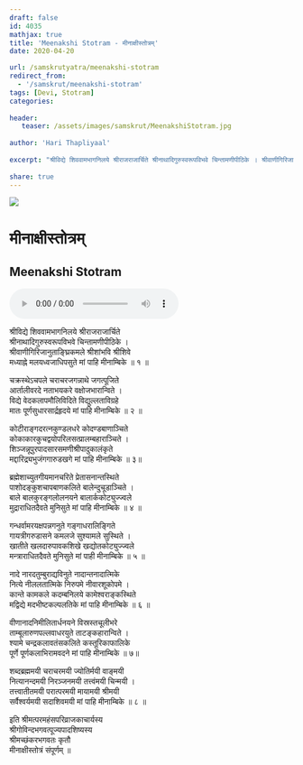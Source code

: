```yaml
---
draft: false
id: 4035    
mathjax: true    
title: 'Meenakshi Stotram - मीनाक्षीस्तोत्रम्'    
date: 2020-04-20    

url: /samskrutyatra/meenakshi-stotram
redirect_from: 
  - '/samskrut/meenakshi-stotram'
tags: [Devi, Stotram]    
categories:    
    
header:    
   teaser: /assets/images/samskrut/MeenakshiStotram.jpg    
    
author: 'Hari Thapliyaal'    
    
excerpt: "श्रीविद्ये शिववामभागनिलये श्रीराजराजार्चिते श्रीनाथादिगुरुस्वरूपविभवे चिन्तामणीपीठिके । श्रीवाणीगिरिजानुताङ्घ्रिकमले श्रीशांभवि श्रीशिवे मध्याह्ने मलयध्वजाधिपसुते मां पाहि मीनाम्बिके ॥ १ ॥ चक्रस्थेऽचपले चराचरजगन्नाथे जगत्पूजिते आर्तालीवरदे नताभयकरे वक्षोजभारान्विते । विद्ये वेदकलापमौलिविदिते विद्युल्लताविग्रहे मातः पूर्णसुधारसार्द्रहृदये मां पाहि मीनाम्बिके ॥ २ ॥ कोटीराङ्गदरत्नकुण्डलधरे कोदण्डबाणाञ्चिते कोकाकारकुचद्वयोपरिलसत्प्रालम्बहाराञ्चिते । शिञ्जन्नूपुरपादसारसमणीश्रीपादुकालंकृते"
    
share: true    
---
```

![](/assets/images/samskrut/MeenakshiStotram.jpg)    
    
# मीनाक्षीस्तोत्रम्    
## Meenakshi Stotram    
    
<audio controls>
  <source src="https://raw.githubusercontent.com/dasarpai/DAI-mp3/main/dasarpai-mp3/010-meenakshiStotram.mp3" type="audio/mp3">
  Your browser does not support the audio element.
</audio>     
    
श्रीविद्ये शिववामभागनिलये श्रीराजराजार्चिते    
श्रीनाथादिगुरुस्वरूपविभवे चिन्तामणीपीठिके ।    
श्रीवाणीगिरिजानुताङ्घ्रिकमले श्रीशांभवि श्रीशिवे    
मध्याह्ने मलयध्वजाधिपसुते मां पाहि मीनाम्बिके ॥ १ ॥    
    
चक्रस्थेऽचपले चराचरजगन्नाथे जगत्पूजिते    
आर्तालीवरदे नताभयकरे वक्षोजभारान्विते ।    
विद्ये वेदकलापमौलिविदिते विद्युल्लताविग्रहे    
मातः पूर्णसुधारसार्द्रहृदये मां पाहि मीनाम्बिके ॥ २ ॥    
    
कोटीराङ्गदरत्नकुण्डलधरे कोदण्डबाणाञ्चिते    
कोकाकारकुचद्वयोपरिलसत्प्रालम्बहाराञ्चिते ।    
शिञ्जन्नूपुरपादसारसमणीश्रीपादुकालंकृते    
मद्दारिद्र्यभुजंगगारुडखगे मां पाहि मीनाम्बिके ॥ ३॥    
    
ब्रह्मेशाच्युतगीयमानचरिते प्रेतासनान्तस्थिते    
पाशोदङ्कुशचापबाणकलिते बालेन्दुचूडाञ्चिते ।    
बाले बालकुरङ्गलोलनयने बालार्ककोट्युज्ज्वले    
मुद्राराधितदैवते मुनिसुते मां पाहि मीनाम्बिके ॥ ४ ॥    
    
गन्धर्वामरयक्षपन्नगनुते गङ्गाधरालिङ्गिते    
गायत्रीगरुडासने कमलजे सुश्यामले सुस्थिते ।    
खातीते खलदारुपावकशिखे खद्योतकोट्युज्ज्वले    
मन्त्राराधितदैवते मुनिसुते मां पाही मीनाम्बिके ॥ ५ ॥    
    
नादे नारदतुम्बुराद्यविनुते नादान्तनादात्मिके    
नित्ये नीललतात्मिके निरुपमे नीवारशूकोपमे ।    
कान्ते कामकले कदम्बनिलये कामेश्वराङ्कस्थिते    
मद्विद्ये मदभीष्टकल्पलतिके मां पाहि मीनाम्बिके ॥ ६ ॥    
    
वीणानादनिमीलितार्धनयने विस्रस्तचूलीभरे    
ताम्बूलारुणपल्लवाधरयुते ताटङ्कहारान्विते ।    
श्यामे चन्द्रकलावतंसकलिते कस्तूरिकाफालिके    
पूर्णे पूर्णकलाभिरामवदने मां पाहि मीनाम्बिके ॥ ७॥    
    
शब्दब्रह्ममयी चराचरमयी ज्योतिर्मयी वाङ्मयी    
नित्यानन्दमयी निरञ्जनमयी तत्त्वंमयी चिन्मयी ।    
तत्त्वातीतमयी परात्परमयी मायामयी श्रीमयी    
सर्वैश्वर्यमयी सदाशिवमयी मां पाहि मीनाम्बिके ॥ ८ ॥    
    
इति श्रीमत्परमहंसपरिव्राजकाचार्यस्य    
श्रीगोविन्दभगवत्पूज्यपादशिष्यस्य    
श्रीमच्छंकरभगवतः कृतौ    
मीनाक्षीस्तोत्रं संपूर्णम् ॥    
    
